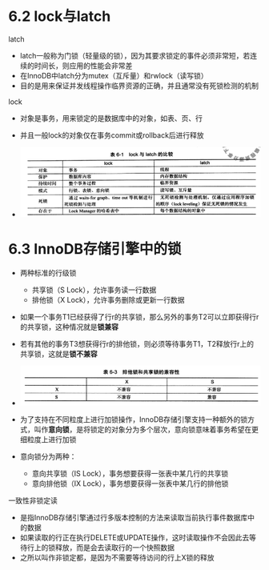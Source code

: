 # 6.2 lock与latch

latch

- latch一般称为门锁（轻量级的锁），因为其要求锁定的事件必须非常短，若连续的时间长，则应用的性能会非常差
- 在InnoDB中latch分为mutex（互斥量）和rwlock（读写锁）
- 目的是用来保证并发线程操作临界资源的正确，并且通常没有死锁检测的机制



lock

- 对象是事务，用来锁定的是数据库中的对象，如表、页、行
- 并且一般lock的对象仅在事务commit或rollback后进行释放



- <img src="images/lock与latch的比较.png" style="zoom:150%;" />





# 6.3 InnoDB存储引擎中的锁

- 两种标准的行级锁
  - 共享锁（S Lock），允许事务读一行数据
  - 排他锁（X Lock），允许事务删除或更新一行数据
- 如果一个事务T1已经获得了行r的共享锁，那么另外的事务T2可以立即获得行r的共享锁，这种情况就是**锁兼容**
- 若有其他的事务T3想获得行r的排他锁，则必须等待事务T1，T2释放行r上的共享锁，这就是**锁不兼容**
- <img src="images/排他锁和共享锁的兼容性.png" style="zoom:150%;" />



- 为了支持在不同粒度上进行加锁操作，InnoDB存储引擎支持一种额外的锁方式，叫作**意向锁**，是将锁定的对象分为多个层次，意向锁意味着事务希望在更细粒度上进行加锁
- 意向锁分为两种：
  - 意向共享锁（IS Lock），事务想要获得一张表中某几行的共享锁
  - 意向排他锁（IX Lock），事务想要获得一张表中某几行的排他锁



一致性非锁定读

- 是指InnoDB存储引擎通过行多版本控制的方法来读取当前执行事件数据库中的数据
- 如果读取的行正在执行DELETE或UPDATE操作，这时读取操作不会因此去等待行上的锁释放，而是会去读取行的一个快照数据
- 之所以叫作非锁定都，是因为不需要等待访问的行上X锁的释放